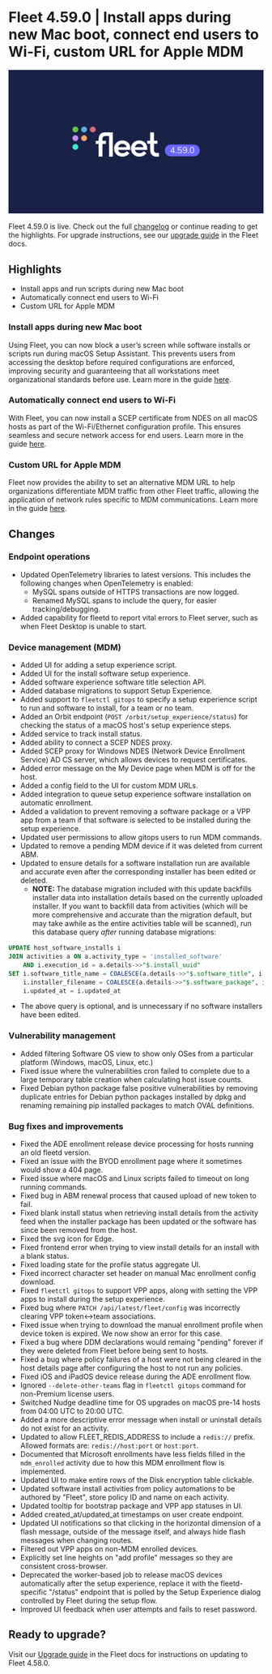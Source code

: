 # Fleet 4.59.0 | Install apps during new Mac boot, connect end users to Wi-Fi, custom URL for Apple MDM

![Fleet 4.59.0](../website/assets/images/articles/fleet-4.59.0-1600x900@2x.png)

Fleet 4.59.0 is live. Check out the full [changelog](https://github.com/fleetdm/fleet/releases/tag/fleet-v4.59.0) or continue reading to get the highlights.
For upgrade instructions, see our [upgrade guide](https://fleetdm.com/docs/deploying/upgrading-fleet) in the Fleet docs.

## Highlights
- Install apps and run scripts during new Mac boot
- Automatically connect end users to Wi-Fi
- Custom URL for Apple MDM

### Install apps during new Mac boot

Using Fleet, you can now block a user’s screen while software installs or scripts run during macOS Setup Assistant. This prevents users from accessing the desktop before required configurations are enforced, improving security and guaranteeing that all workstations meet organizational standards before use. Learn more in the guide [here](https://fleetdm.com/guides/macos-setup-experience).

### Automatically connect end users to Wi-Fi

With Fleet, you can now install a SCEP certificate from NDES on all macOS hosts as part of the Wi-Fi/Ethernet configuration profile. This ensures seamless and secure network access for end users. Learn more in the guide [here](https://fleetdm.com/guides/ndes-scep-proxy).

### Custom URL for Apple MDM

Fleet now provides the ability to set an alternative MDM URL to help organizations differentiate MDM traffic from other Fleet traffic, allowing the application of network rules specific to MDM communications. Learn more in the guide [here](https://fleetdm.com/guides/alternate-apple-mdm-url).

## Changes

### Endpoint operations
- Updated OpenTelemetry libraries to latest versions. This includes the following changes when OpenTelemetry is enabled:
  - MySQL spans outside of HTTPS transactions are now logged.
  - Renamed MySQL spans to include the query, for easier tracking/debugging.
- Added capability for fleetd to report vital errors to Fleet server, such as when Fleet Desktop is unable to start.

### Device management (MDM)
- Added UI for adding a setup experience script.
- Added UI for the install software setup experience.
- Added software experience software title selection API.
- Added database migrations to support Setup Experience.
- Added support to `fleetctl gitops` to specify a setup experience script to run and software to install, for a team or no team.
- Added an Orbit endpoint (`POST /orbit/setup_experience/status`) for checking the status of a macOS host's setup experience steps.
- Added service to track install status.
- Added ability to connect a SCEP NDES proxy.
- Added SCEP proxy for Windows NDES (Network Device Enrollment Service) AD CS server, which allows devices to request certificates.
- Added error message on the My Device page when MDM is off for the host.
- Added a config field to the UI for custom MDM URLs.
- Added integration to queue setup experience software installation on automatic enrollment.
- Added a validation to prevent removing a software package or a VPP app from a team if that software is selected to be installed during the setup experience.
- Updated user permissions to allow gitops users to run MDM commands.
- Updated to remove a pending MDM device if it was deleted from current ABM.
- Updated to ensure details for a software installation run are available and accurate even after the corresponding installer has been edited or deleted.
  - **NOTE:** The database migration included with this update backfills installer data into installation details based on the currently uploaded installer. If you want to backfill data from activities (which will be more comprehensive and accurate than the migration default, but may take awhile as the entire activities table will be scanned), run this database query _after_ running database migrations:
```sql
UPDATE host_software_installs i
JOIN activities a ON a.activity_type = 'installed_software'
	AND i.execution_id = a.details->>"$.install_uuid"
SET i.software_title_name = COALESCE(a.details->>"$.software_title", i.software_title_name),
	i.installer_filename = COALESCE(a.details->>"$.software_package", i.installer_filename),
	i.updated_at = i.updated_at
```
  - The above query is optional, and is unnecessary if no software installers have been edited.

### Vulnerability management
- Added filtering Software OS view to show only OSes from a particular platform (Windows, macOS, Linux, etc.)
- Fixed issue where the vulnerabilities cron failed to complete due to a large temporary table creation when calculating host issue counts.
- Fixed Debian python package false positive vulnerabilities by removing duplicate entries for Debian python packages installed by dpkg and renaming remaining pip installed packages to match OVAL definitions.

### Bug fixes and improvements
- Fixed the ADE enrollment release device processing for hosts running an old fleetd version.
- Fixed an issue with the BYOD enrollment page where it sometimes would show a 404 page.
- Fixed issue where macOS and Linux scripts failed to timeout on long running commands.
- Fixed bug in ABM renewal process that caused upload of new token to fail.
- Fixed blank install status when retrieving install details from the activity feed when the installer package has been updated or the software has since been removed from the host.
- Fixed the svg icon for Edge.
- Fixed frontend error when trying to view install details for an install with a blank status.
- Fixed loading state for the profile status aggregate UI.
- Fixed incorrect character set header on manual Mac enrollment config download.
- Fixed `fleetctl gitops` to support VPP apps, along with setting the VPP apps to install during the setup experience.
- Fixed bug where `PATCH /api/latest/fleet/config` was incorrectly clearing VPP token<->team associations.
- Fixed issue when trying to download the manual enrollment profile when device token is expired. We now show an error for this case.
- Fixed a bug where DDM declarations would remaing "pending" forever if they were deleted from Fleet before being sent to hosts.
- Fixed a bug where policy failures of a host were not being cleared in the host details page after configuring the host to not run any policies.
- Fixed iOS and iPadOS device release during the ADE enrollment flow.
- Ignored `--delete-other-teams` flag in `fleetctl gitops` command for non-Premium license users.
- Switched Nudge deadline time for OS upgrades on macOS pre-14 hosts from 04:00 UTC to 20:00 UTC.
- Added a more descriptive error message when install or uninstall details do not exist for an activity.
- Updated to allow FLEET_REDIS_ADDRESS to include a `redis://` prefix. Allowed formats are: `redis://host:port` or `host:port`.
- Documented that Microsoft enrollments have less fields filled in the `mdm_enrolled` activity due to how this MDM enrollment flow is implemented.
- Updated UI to make entire rows of the Disk encryption table clickable.
- Updated software install activities from policy automations to be authored by "Fleet", store policy ID and name on each activity.
- Updated tooltip for bootstrap package and VPP app statuses in UI.
- Added created_at/updated_at timestamps on user create endpoint.
- Updated UI notifications so that clicking in the horizontal dimension of a flash message, outside of the message itself, and always hide flash messages when changing routes.
- Filtered out VPP apps on non-MDM enrolled devices.
- Explicitly set line heights on "add profile" messages so they are consistent cross-browser.
- Deprecated the worker-based job to release macOS devices automatically after the setup experience, replace it with the fleetd-specific "/status" endpoint that is polled by the Setup Experience dialog controlled by Fleet during the setup flow.
- Improved UI feedback when user attempts and fails to reset password.

## Ready to upgrade?

Visit our [Upgrade guide](https://fleetdm.com/docs/deploying/upgrading-fleet) in the Fleet docs for instructions on updating to Fleet 4.58.0.

<meta name="category" value="releases">
<meta name="authorFullName" value="Noah Talerman">
<meta name="authorGitHubUsername" value="noahtalerman">
<meta name="publishedOn" value="2024-11-12">
<meta name="articleTitle" value="Fleet 4.59.0 | Install apps during new Mac boot, connect end users to Wi-Fi">
<meta name="articleImageUrl" value="../website/assets/images/articles/fleet-4.59.0-1600x900@2x.png">
